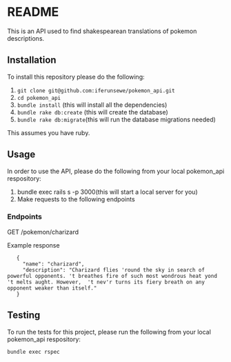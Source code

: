 # README

This is an API used to find shakespearean translations of pokemon descriptions.

## Installation

To install this repository please do the following:

  1. `git clone git@github.com:iferunsewe/pokemon_api.git`
  2. `cd pokemon_api`
  3. `bundle install` (this will install all the dependencies)
  4. `bundle rake db:create` (this will create the database)
  4. `bundle rake db:migrate`(this will run the database migrations needed)
  
This assumes you have ruby.

## Usage

In order to use the API, please do the following from your local pokemon_api respository:

  1. bundle exec rails s -p 3000(this will start a local server for you)
  2. Make requests to the following endpoints

### Endpoints

  GET /pokemon/charizard
  
  Example response


 ```
    { 
      "name": "charizard",
      "description": "Charizard flies 'round the sky in search of powerful opponents. 't breathes fire of such most wondrous heat yond 't melts aught. However,  't nev'r turns its fiery breath on any opponent weaker than itself."
    }
  ```


## Testing

To run the tests for this project, please run the following from your local pokemon_api respository:

  `bundle exec rspec`


